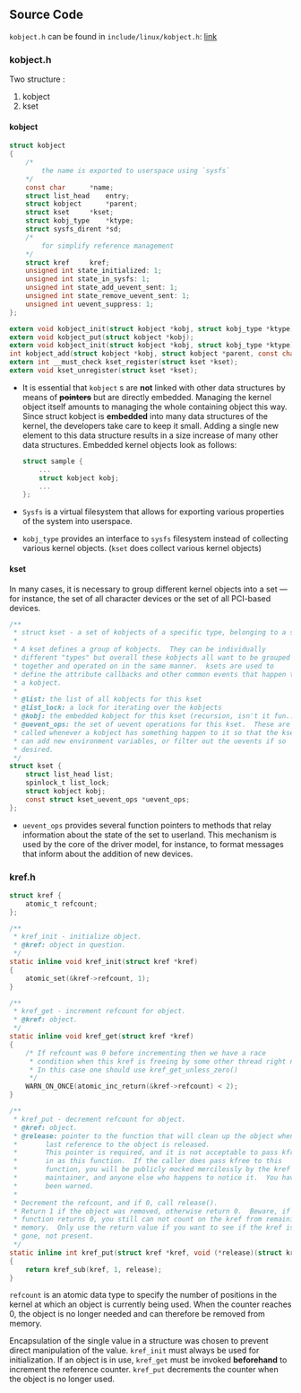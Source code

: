 ## Source Code 
`kobject.h` can be found in `include/linux/kobject.h`: [link](kobject.h)

### kobject.h

Two structure : 

1.  kobject
2.  kset

#### kobject

```c
struct kobject
{
    /*
		the name is exported to userspace using `sysfs`
    */
    const char      *name;
    struct list_head    entry;
    struct kobject      *parent;
    struct kset     *kset;
    struct kobj_type    *ktype;
    struct sysfs_dirent *sd;
    /*
		for simplify reference management	
    */
    struct kref     kref;
    unsigned int state_initialized: 1;
    unsigned int state_in_sysfs: 1;
    unsigned int state_add_uevent_sent: 1;
    unsigned int state_remove_uevent_sent: 1;
    unsigned int uevent_suppress: 1;
};

extern void kobject_init(struct kobject *kobj, struct kobj_type *ktype);
extern void kobject_put(struct kobject *kobj);
extern void kobject_init(struct kobject *kobj, struct kobj_type *ktype);
int kobject_add(struct kobject *kobj, struct kobject *parent, const char *fmt, ...); 
extern int __must_check kset_register(struct kset *kset);
extern void kset_unregister(struct kset *kset);

```

- It is essential that `kobject` s are **not** linked with other data structures by means of **~~pointers~~** but are directly embedded. Managing the kernel object itself amounts to
managing the whole containing object this way. Since struct kobject is **embedded**
into many data structures of the kernel, the developers take care to keep it small.
Adding a single new element to this data structure results in a size increase of many
other data structures. Embedded kernel objects look as follows:
    
    ```c
    struct sample {
        ...
        struct kobject kobj;
        ...
    };
    ```

- `Sysfs` is a virtual filesystem that allows for exporting various properties of the system into userspace.
- `kobj_type` provides an interface to `sysfs` filesystem instead of collecting various kernel objects. (`kset` does collect various kernel objects)

#### kset

In many cases, it is necessary to group different kernel objects into a set — for instance, the set of all
character devices or the set of all PCI-based devices.

```c
/**
 * struct kset - a set of kobjects of a specific type, belonging to a specific subsystem.
 *
 * A kset defines a group of kobjects.  They can be individually
 * different "types" but overall these kobjects all want to be grouped
 * together and operated on in the same manner.  ksets are used to
 * define the attribute callbacks and other common events that happen to
 * a kobject.
 *
 * @list: the list of all kobjects for this kset
 * @list_lock: a lock for iterating over the kobjects
 * @kobj: the embedded kobject for this kset (recursion, isn't it fun...)
 * @uevent_ops: the set of uevent operations for this kset.  These are
 * called whenever a kobject has something happen to it so that the kset
 * can add new environment variables, or filter out the uevents if so
 * desired.
 */
struct kset {
    struct list_head list;
    spinlock_t list_lock;
    struct kobject kobj;
    const struct kset_uevent_ops *uevent_ops;
};

```
-   `uevent_ops` provides several function pointers to methods that relay information about the state of the set to userland. This mechanism is used by the core of the driver model, for instance, to format messages that inform about the addition of new devices.

### kref.h

```c
struct kref {
    atomic_t refcount;
};

/**
 * kref_init - initialize object.
 * @kref: object in question.
 */
static inline void kref_init(struct kref *kref)
{
    atomic_set(&kref->refcount, 1);
}

/**
 * kref_get - increment refcount for object.
 * @kref: object.
 */
static inline void kref_get(struct kref *kref)
{
    /* If refcount was 0 before incrementing then we have a race
     * condition when this kref is freeing by some other thread right now.
     * In this case one should use kref_get_unless_zero()
     */
    WARN_ON_ONCE(atomic_inc_return(&kref->refcount) < 2);
}

/**
 * kref_put - decrement refcount for object.
 * @kref: object.
 * @release: pointer to the function that will clean up the object when the
 *       last reference to the object is released.
 *       This pointer is required, and it is not acceptable to pass kfree
 *       in as this function.  If the caller does pass kfree to this
 *       function, you will be publicly mocked mercilessly by the kref
 *       maintainer, and anyone else who happens to notice it.  You have
 *       been warned.
 *
 * Decrement the refcount, and if 0, call release().
 * Return 1 if the object was removed, otherwise return 0.  Beware, if this
 * function returns 0, you still can not count on the kref from remaining in
 * memory.  Only use the return value if you want to see if the kref is now
 * gone, not present.
 */
static inline int kref_put(struct kref *kref, void (*release)(struct kref *kref))
{
    return kref_sub(kref, 1, release);
}

```

`refcount` is an atomic data type to specify the number of positions in the kernel at which an object is currently being used. When the counter reaches 0, the object is no longer needed and can therefore be removed from memory.

Encapsulation of the single value in a structure was chosen to prevent direct manipulation of the value. `kref_init` must always be used for initialization. If an object is in use, `kref_get` must be invoked **beforehand** to increment the reference counter. `kref_put` decrements the counter when the object is no longer used.

